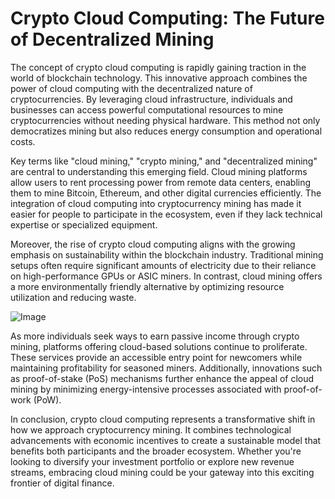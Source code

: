 # Crypto Cloud Computing: The Future of Decentralized Mining

The concept of crypto cloud computing is rapidly gaining traction in the world of blockchain technology. This innovative approach combines the power of cloud computing with the decentralized nature of cryptocurrencies. By leveraging cloud infrastructure, individuals and businesses can access powerful computational resources to mine cryptocurrencies without needing physical hardware. This method not only democratizes mining but also reduces energy consumption and operational costs.

Key terms like "cloud mining," "crypto mining," and "decentralized mining" are central to understanding this emerging field. Cloud mining platforms allow users to rent processing power from remote data centers, enabling them to mine Bitcoin, Ethereum, and other digital currencies efficiently. The integration of cloud computing into cryptocurrency mining has made it easier for people to participate in the ecosystem, even if they lack technical expertise or specialized equipment.

Moreover, the rise of crypto cloud computing aligns with the growing emphasis on sustainability within the blockchain industry. Traditional mining setups often require significant amounts of electricity due to their reliance on high-performance GPUs or ASIC miners. In contrast, cloud mining offers a more environmentally friendly alternative by optimizing resource utilization and reducing waste.

![Image](https://github.com/user-attachments/assets/b6e7b7a2-655e-4d44-8baa-20c566a3cb65)

As more individuals seek ways to earn passive income through crypto mining, platforms offering cloud-based solutions continue to proliferate. These services provide an accessible entry point for newcomers while maintaining profitability for seasoned miners. Additionally, innovations such as proof-of-stake (PoS) mechanisms further enhance the appeal of cloud mining by minimizing energy-intensive processes associated with proof-of-work (PoW).

In conclusion, crypto cloud computing represents a transformative shift in how we approach cryptocurrency mining. It combines technological advancements with economic incentives to create a sustainable model that benefits both participants and the broader ecosystem. Whether you're looking to diversify your investment portfolio or explore new revenue streams, embracing cloud mining could be your gateway into this exciting frontier of digital finance.